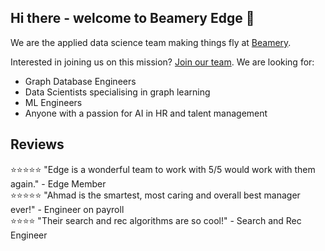 ## Hi there - welcome to Beamery Edge 👋

We are the applied data science team making things fly at [Beamery](http://www.beamery.com/). 

Interested in joining us on this mission? [Join our team](http://careers.beamery.com/). We are looking for:
- Graph Database Engineers
- Data Scientists specialising in graph learning
- ML Engineers
- Anyone with a passion for AI in HR and talent management

## Reviews
⭐⭐⭐⭐⭐ "Edge is a wonderful team to work with 5/5 would work with them again." - Edge Member <br />
⭐⭐⭐⭐⭐ "Ahmad is the smartest, most caring and overall best manager ever!" - Engineer on payroll <br />
⭐⭐⭐⭐   "Their search and rec algorithms are so cool!" - Search and Rec Engineer <br />
